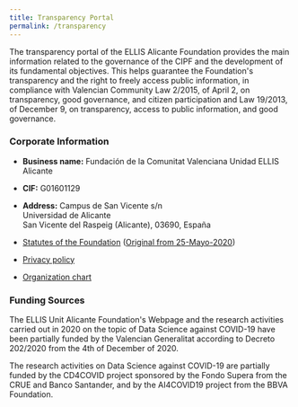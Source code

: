 ```yaml
---
title: Transparency Portal
permalink: /transparency
---
```


The transparency portal of the ELLIS Alicante Foundation provides the main information related to the governance of the CIPF and the development of its fundamental objectives. This helps guarantee the Foundation's transparency and the right to freely access public information, in compliance with Valencian Community Law 2/2015, of April 2, on transparency, good governance, and citizen participation and Law 19/2013, of December 9, on transparency, access to public information, and good governance.

### Corporate Information

* **Business name:**  Fundación de la Comunitat Valenciana Unidad ELLIS Alicante

* **CIF:**  G01601129

* **Address:** Campus de San Vicente s/n<br>
  Universidad de Alicante<br>
  San Vicente del Raspeig (Alicante), 03690, España

* [Statutes of the Foundation](statutes.es.md) ([Original from 25-Mayo-2020](EstatutosOriginal.pdf))

* [Privacy policy](privacy.en.md)

* [Organization chart](governance.en.md)

  

### Funding Sources

The ELLIS Unit Alicante Foundation's Webpage and the research activities carried out in 2020 on the topic of Data Science against COVID-19 have been partially funded by the Valencian Generalitat according to Decreto 202/2020 from the 4th of December of 2020. 

The research activities on Data Science against COVID-19 are partially funded by the CD4COVID project sponsored by the Fondo Supera from the CRUE and Banco Santander, and by the AI4COVID19 project from the BBVA Foundation. 

